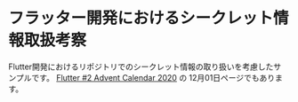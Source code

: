 # フラッター開発におけるシークレット情報取扱考察

Flutter開発におけるリポジトリでのシークレット情報の取り扱いを考慮したサンプルです。
[Flutter #2 Advent Calendar 2020](https://qiita.com/advent-calendar/2020/flutter-2) の 12月01日ページでもあります。
